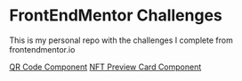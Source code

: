 # FrontEndMentor Challenges

This is my personal repo with the challenges I complete from frontendmentor.io

[QR Code Component](qr-code-component/index.html)
[NFT Preview Card Component](nft-preview-card-component/index.html)
